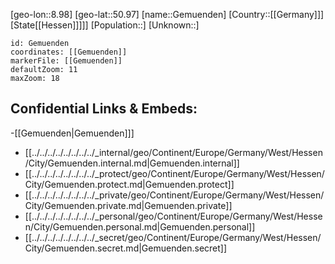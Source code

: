 ﻿---
location: [50.97,8.98]
mapzoom: [7,12] 
mapmarker: city 
type: City
tags:
- geo/City


SpocWebEntityId: 30407
isDeleted: false
confidential: public

---
[geo-lon::8.98]
[geo-lat::50.97]
[name::Gemuenden]
[Country::[[Germany]]]
[State[[Hessen]]]]]
[Population::]
[Unknown::]


```leaflet
id: Gemuenden
coordinates: [[Gemuenden]]
markerFile: [[Gemuenden]]
defaultZoom: 11 
maxZoom: 18
```


## Confidential Links & Embeds: 
-[[Gemuenden|Gemuenden]]] 
- [[../../../../../../../../_internal/geo/Continent/Europe/Germany/West/Hessen/City/Gemuenden.internal.md|Gemuenden.internal]] 
- [[../../../../../../../../_protect/geo/Continent/Europe/Germany/West/Hessen/City/Gemuenden.protect.md|Gemuenden.protect]] 
- [[../../../../../../../../_private/geo/Continent/Europe/Germany/West/Hessen/City/Gemuenden.private.md|Gemuenden.private]] 
- [[../../../../../../../../_personal/geo/Continent/Europe/Germany/West/Hessen/City/Gemuenden.personal.md|Gemuenden.personal]] 
- [[../../../../../../../../_secret/geo/Continent/Europe/Germany/West/Hessen/City/Gemuenden.secret.md|Gemuenden.secret]] 
